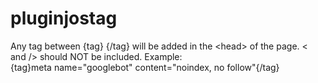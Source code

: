 # pluginjostag
Any tag between {tag} {/tag} will be added in the &#x3C;head&#x3E; of the page. < and /> should NOT be included. Example: <br />  {tag}meta name="googlebot" content="noindex, no follow"{/tag}
